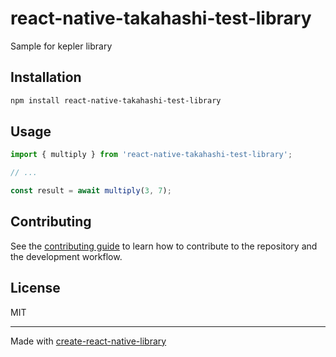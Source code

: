 # react-native-takahashi-test-library

Sample for kepler library

## Installation

```sh
npm install react-native-takahashi-test-library
```

## Usage


```js
import { multiply } from 'react-native-takahashi-test-library';

// ...

const result = await multiply(3, 7);
```


## Contributing

See the [contributing guide](CONTRIBUTING.md) to learn how to contribute to the repository and the development workflow.

## License

MIT

---

Made with [create-react-native-library](https://github.com/callstack/react-native-builder-bob)
